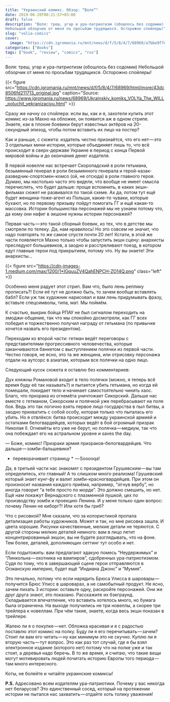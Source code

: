 ```yaml
---
title: "Украинский комикс. Обзор: “Воля”"
date: 2019-06-20T00:21:57+03:00
draft: false
description: "Воля: треш, угар и ура-патриотизм (обошлось без содомии)
Небольшой обзорчик от меня по просьбам трудящихся. Осторожно спойлеры!"
slug: "volia-comics"
cover:
  image: "https://cdn.igromania.ru/mnt/news/d/f/5/8/4/7/68969/a7bbe9f7ef626628_848x477.jpg"
categories: ["Books"]
tags: ["book", "review", "comics", "rus"]
---
```


Воля: треш, угар и ура-патриотизм (обошлось без содомии)
Небольшой обзорчик от меня по просьбам трудящихся. Осторожно спойлеры!

{{< figure src="https://cdn.igromania.ru/mnt/news/d/f/5/8/4/7/68969/html/more/43dc8506fd211713_original.jpg" caption="Source: https://www.igromania.ru/news/68969/Ukrainskiy_komiks_VOLYa_The_WILL_poluchit_yekranizaciyu.html" >}}

Сразу же начну со спойлера: если вы, как и я, захотели купить этот комикс из-за Махно на обложке, он появится аж в одном стрипе. Знаете, как в плохие боевики берут известных актёров на 20-секундный эпизод, чтобы потом вставить их лицо на постер?

Как и раньше, с сюжета: издатель честно признаётся, что его нет — это 3 отдельных мини-истории, которые объединяет лишь то, что всё происходит в сверх-державе Украине в период с конца Первой мировой войны и до окончания денег издателя.

В первой новелле нас встречает Скоропадский в роли гетьмана, безымянный генерал в роли безымянного генерала и герой-казак-разведчик-спортсмен-комсо (ой, не отсюда) в роли главного героя. Думаю, мы настолько часто это видели, что вообще не имеет смысла перечислять, что будет дальше: проще вспомнить, в каких экшн-фильмах сюжет не развивался по такой схеме. Ах да, потом тут ещё будет женщина-тоже-агент из Польши, какие-то чуваки, которые бухают, но по первому призыву пойдут помогать ГГ и ещё какая-то массовка. Истории большинства персонажей мы не узнаем потому что, да кому они нафиг в экшоне нужны истории персонажей?

Первая часть — это такой сборный боевик, из тех, что в детстве мы смотрели по телеку. Да, нам нравилось! Но это совсем не значит, что надо повторять то же самое спустя почти 20 лет! Кстати, в этой же части появляется Махно только чтобы запустить экшн сцену: анархисты преследуют большевиков, а заодно и расстреливают поезд, в котором едут главные герои под прикрытием, потому что. Ну вы знаете! Эти анархисты…

{{< figure src="https://cdn-images-1.medium.com/max/1200/1*IGquuZV4QahENPCH-ZO14Q.png" class="left" >}}

Особенно меня радует этот стрип. Вам что, было лень реплику прописать?! Если её тут не должно быть, то зачем вообще вставлять бабл? Если уж так художник нарисовал и вам лень придумывать фразу, вставьте спецсимволы, типа, мат. Мы поймём.

К счастью, выкрик бойца РПАУ не был сигналом переходить на эмоджи-общение, так что мы спокойно досмотрели, как ГГ всех победил и торжественно получил награду от гетьмана (по привычке хочется назвать его президентом).

Переходим ко второй части: гетман ведёт переговоры с представителями прогрессивного человечества, которые заканчиваются банкетом с выступлением полячки из первой части. Честно говоря, не ясно, это та же женщина, или отрисовку персонажа отдали на аутсорс в азиатам, которым все полячки на одно лицо.

Следующий кусок сюжета я оставлю без комментариев:

Дух княжны Романовой входит в тело полячки (можно, я теперь всё время буду её так называть?) и пытается убить гетьмана, но когда ей помешали, покидает тело и начинает самостоятельно чинить хаос. Благо, что призрака из огнемёта уничтожает Сикорский. Дальше нас вместе с гетманом, Сикорским и полячкой уже перебрасывают на поле боя. Ведь это так логично взять первое лицо государства в пыл битвы, а заодно прихватить с собой особу, которая только что пыталась его убить. Но я отвлёкся: битва происходит между украинской армией и остатками белогвардейцев, которых ведёт в бой огромный призрак Николая II. Огнемёты его уже не берут, но полячка — медиум, так что она побеждает его на астральном уровне и saves the day.

— Боже, комикс! Призраки армия призраков-белогвардейцев. Что дальше — зомби-бальшевики?
* переворачивает страницу *
 — Sooooqa!

Да, в третьей части нас знакомят с президентом Грушевским — вы там определитесь, кто главный! А то слишком много реализма! Грушевский который знает кунг-фу и валит зомби-красногвардейцев. При этом он произносит названия каждого приёма, например, “зігнув вербу”, но иногда говорит “а тебе просто по морде”. Это должно смешить, но нет. Ещё нам покажут Вернадского с плазменной пушкой, цех по производству зомби и проекцию Ленина. И у меня только один вопрос: почему Ленин не киборг?! Или хотя бы гриб?

Что с рисовкой? Мне сказали, что за колористикой пропала детализация работы художников. Может и так, но мне рисовка зашла. И цвета хорошие. Рисунки качественные, мелкие детали не теряются. С другой стороны мелких деталей немного: вам в лицо летит концентрированный экшон, вы не будете разглядывать, что на фоне. Тем более, деталей, дополняющих сеттинг тут особо и нет.

Если подытожить: вам предлагают эдакую помесь “Неудержимых” и “Линкольна — охотника на вампиров”, сдобренных ура-патриотизмом. Судя по тому, что в завершающей сцене герои отправляются в Османскую империю, будет ещё “Индиана Джонс” и “Мумия”.

Это печально, потому что если нарядить Брюса Улисса в шаровары — получится Брюс Улисс в шароварах, а не самобытный продукт. Не ясно, зачем пихать 3 истории: оставьте одну, раскройте персонажей. Они же друг друга знают, это показано. Расскажите их бэкграунд. Складывается впечатление, что вставить хотелось много, но бумага была ограничена. На выходе получились не три новеллы, а скорее три трейлера к новеллам. При чём такие, знаете, когда весь экшн показан в трейлере.

Жалею ли я о покупке — нет. Обложка красивая и я с радостью поставлю этот комикс на полку. Буду ли я его перечитывать — зачем? Стоит ли вам его читать — ну как минимум это не скучно. Куплю ли я вторую часть — тут вопрос. Это как раз тот случай, где я бы взял электронное издание (которого нет) потому что на полке уже и так стоит, а деревья надо беречь. В то же время, я считаю, что такие вещи могут мотивировать людей почитать историю Европы того периода — там много интересного.

Коты, не болейте и читайте украинские комиксы!

**P.S.** Адресовано всем издателям ура-патриотики. Почему у вас никогда нет беларусов? Это единственный сосед, который на протяжении истории не пытался нас захватить — отдайте хоть толику уважения!
